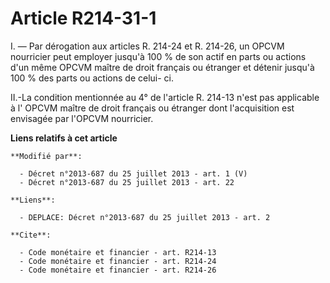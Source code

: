 # Article R214-31-1

I. ― Par dérogation aux articles R. 214-24 et R. 214-26, un OPCVM nourricier peut employer jusqu'à 100 % de son actif en
parts ou actions d'un même OPCVM maître de droit français ou étranger et détenir jusqu'à 100 % des parts ou actions de celui-
ci. 

II.-La condition mentionnée au 4° de l'article R. 214-13 n'est pas applicable à l' OPCVM maître de droit français ou étranger
dont l'acquisition est envisagée par l'OPCVM nourricier.

**Liens relatifs à cet article**

	**Modifié par**:

	  - Décret n°2013-687 du 25 juillet 2013 - art. 1 (V)
	  - Décret n°2013-687 du 25 juillet 2013 - art. 22

	**Liens**:

	  - DEPLACE: Décret n°2013-687 du 25 juillet 2013 - art. 2

	**Cite**:

	  - Code monétaire et financier - art. R214-13
	  - Code monétaire et financier - art. R214-24
	  - Code monétaire et financier - art. R214-26
